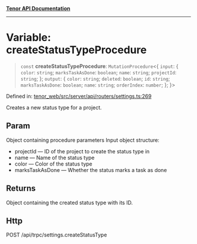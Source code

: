 [**Tenor API Documentation**](../../README.md)

***

# Variable: createStatusTypeProcedure

> `const` **createStatusTypeProcedure**: `MutationProcedure`\<\{ `input`: \{ `color`: `string`; `marksTaskAsDone`: `boolean`; `name`: `string`; `projectId`: `string`; \}; `output`: \{ `color`: `string`; `deleted`: `boolean`; `id`: `string`; `marksTaskAsDone`: `boolean`; `name`: `string`; `orderIndex`: `number`; \}; \}\>

Defined in: [tenor\_web/src/server/api/routers/settings.ts:269](https://github.com/Apantli/Tenor/blob/551fcec623199ab0ac9668d926e7d67c9012d18e/tenor_web/src/server/api/routers/settings.ts#L269)

Creates a new status type for a project.

## Param

Object containing procedure parameters
Input object structure:
- projectId — ID of the project to create the status type in
- name — Name of the status type
- color — Color of the status type
- marksTaskAsDone — Whether the status marks a task as done

## Returns

Object containing the created status type with its ID.

## Http

POST /api/trpc/settings.createStatusType
